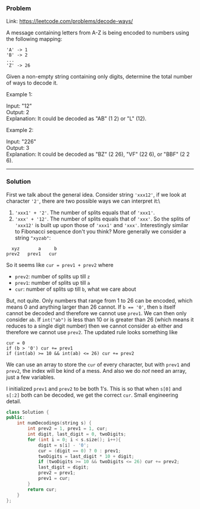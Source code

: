 ### Problem 
Link: https://leetcode.com/problems/decode-ways/

A message containing letters from A-Z is being encoded to numbers using the following mapping:
```
'A' -> 1
'B' -> 2
...
'Z' -> 26
```
Given a non-empty string containing only digits, determine the total number of ways to decode it.

Example 1:

Input: "12"  
Output: 2  
Explanation: It could be decoded as "AB" (1 2) or "L" (12).  

Example 2:

Input: "226"\
Output: 3\
Explanation: It could be decoded as "BZ" (2 26), "VF" (22 6), or "BBF" (2 2 6).
___
### Solution

First we talk about the general idea. Consider string `'xxx12'`, if we look at character `'2'`, there are two possible ways we can interpret it:\
1. `'xxx1' + '2'`. The number of splits equals that of `'xxx1'`.
2. `'xxx' + '12'`. The number of splits equals that of `'xxx'`. 
So the splits of `'xxx12'` is built up upon those of `'xxx1'` and `'xxx'`. Interestingly similar to Fibonacci sequence don't you think? More generally we consider a string `"xyzab"`:
```
  xyz       a     b
prev2   prev1   cur
```
So it seems like `cur = prev1 + prev2` where 
- `prev2`: number of splits up till `z`
- `prev1`: number of splits up till `a`
- `cur`: number of splits up till `b`, what we care about

But, not quite. Only numbers that range from 1 to 26 can be encoded, which means 0 and anything larger than 26 cannot. If `b == '0'`, then `b` itself cannot be decoded and therefore we cannot use `prev1`. We can then only consider `ab`. If `int("ab")` is less than 10 or is greater than 26 (which means it reduces to a single digit number) then we cannot consider `ab` either and therefore we cannot use `prev2`. The updated rule looks something like
```
cur = 0
if (b > '0') cur += prev1
if (int(ab) >= 10 && int(ab) <= 26) cur += prev2 
```
We can use an array to store the `cur` of every character, but with `prev1` and `prev2`, the index will be kind of a mess. And also we do _not_ need an array, just a few variables. 

I initialized `prev1` and `prev2` to be both 1's. This is so that when `s[0]` and `s[:2]` both can be decoded, we get the correct `cur`. Small engineering detail.     
```cpp
class Solution {
public:
    int numDecodings(string s) {
        int prev2 = 1, prev1 = 1, cur;
        int digit, last_digit = 0, twoDigits;
        for (int i = 0; i < s.size(); i++){
            digit = s[i] - '0';
            cur = (digit == 0) ? 0 : prev1;
            twoDigits = last_digit * 10 + digit;
            if (twoDigits >= 10 && twoDigits <= 26) cur += prev2;
            last_digit = digit;
            prev2 = prev1;
            prev1 = cur;
        }
        return cur;
    }
};
```
